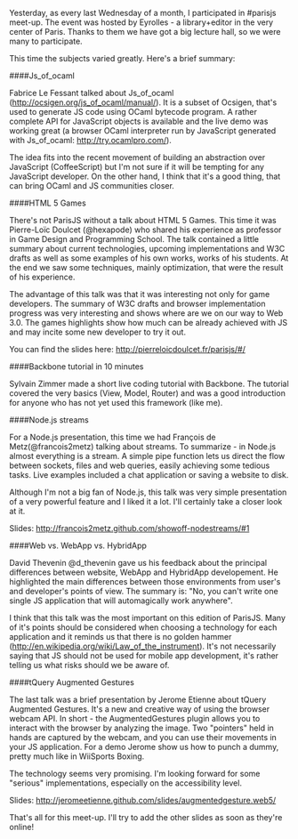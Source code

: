 Yesterday, as every last Wednesday of a month, I participated in #parisjs meet-up. The event was hosted by Eyrolles - a library+editor in the very center of Paris. Thanks to them we have got a big lecture hall, so we were many to participate.

This time the subjects varied greatly. Here's a brief summary:


####Js_of_ocaml

Fabrice Le Fessant talked about Js_of_ocaml (http://ocsigen.org/js_of_ocaml/manual/). It is a subset of Ocsigen, that's used to generate JS code using OCaml bytecode program. A rather complete API for JavaScript objects is available and the live demo was working great (a browser OCaml interpreter run by JavaScript generated with Js_of_ocaml: http://try.ocamlpro.com/).

The idea fits into the recent movement of building an abstraction over JavaScript (CoffeeScript) but I'm not sure if it will be tempting for any JavaScript developer. On the other hand, I think that it's a good thing, that can bring OCaml and JS communities closer.


####HTML 5 Games

There's not ParisJS without a talk about HTML 5 Games. This time it was Pierre-Loïc Doulcet (@hexapode) who shared his experience as professor in Game Design and Programming School. The talk contained a little summary about current technologies, upcoming implementations and W3C drafts as well as some examples of his own works, works of his students. At the end we saw some techniques, mainly optimization, that were the result of his experience.

The advantage of this talk was that it was interesting not only for game developers. The summary of W3C drafts and browser implementation progress was very interesting and shows where are we on our way to Web 3.0. The games highlights show how much can be already achieved with JS and may incite some new developer to try it out.

You can find the slides here: http://pierreloicdoulcet.fr/parisjs/#/


####Backbone tutorial in 10 minutes

Sylvain Zimmer made a short live coding tutorial with Backbone. The tutorial covered the very basics (View, Model, Router) and was a good introduction for anyone who has not yet used this framework (like me).


####Node.js streams

For a Node.js presentation, this time we had François de Metz(@francois2metz) talking about streams. To summarize - in Node.js almost everything is a stream. A simple pipe function lets us direct the flow between sockets, files and web queries, easily achieving some tedious tasks. Live examples included a chat application or saving a website to disk.

Although I'm not a big fan of Node.js, this talk was very simple presentation of a very powerful feature and I liked it a lot. I'll certainly take a closer look at it.

Slides: http://francois2metz.github.com/showoff-nodestreams/#1


####Web vs. WebApp vs. HybridApp

David Thevenin @d_thevenin gave us his feedback about the principal differences between website, WebApp and HybridApp developement. He highlighted the main differences between those environments from user's and developer's points of view. The summary is: "No, you can't write one single JS application that will automagically work anywhere".

I think that this talk was the most important on this edition of ParisJS. Many of it's points should be considered when choosing a technology for each application and it reminds us that there is no golden hammer (http://en.wikipedia.org/wiki/Law_of_the_instrument). It's not necessarily saying that JS should not be used for mobile app development, it's rather telling us what risks should we be aware of.


####tQuery Augmented Gestures

The last talk was a brief presentation by Jerome Etienne about tQuery Augmented Gestures. It's a new and creative way of using the browser webcam API. In short - the AugmentedGestures plugin allows you to interact with the browser by analyzing the image. Two "pointers" held in hands are captured by the webcam, and you can use their movements in your JS application. For a demo Jerome show us how to punch a dummy, pretty much like in WiiSports Boxing.

The technology seems very promising. I'm looking forward for some "serious" implementations, especially on the accessibility level.

Slides: http://jeromeetienne.github.com/slides/augmentedgesture.web5/


That's all for this meet-up. I'll try to add the other slides as soon as they're online!
